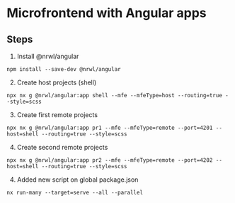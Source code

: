 

# Microfrontend with Angular apps

## Steps

1. Install @nrwl/angular
  ``` 
  npm install --save-dev @nrwl/angular 
  ```
2. Create host projects (shell)
  ```
  npx nx g @nrwl/angular:app shell --mfe --mfeType=host --routing=true --style=scss
  ```
3. Create first remote projects
  ```
  npx nx g @nrwl/angular:app pr1 --mfe --mfeType=remote --port=4201 --host=shell --routing=true --style=scss
  ```
4. Create second remote projects
  ```
  npx nx g @nrwl/angular:app pr2 --mfe --mfeType=remote --port=4202 --host=shell --routing=true --style=scss
  ```
4. Added new script on global package.json 
  ```
  nx run-many --target=serve --all --parallel
  ```